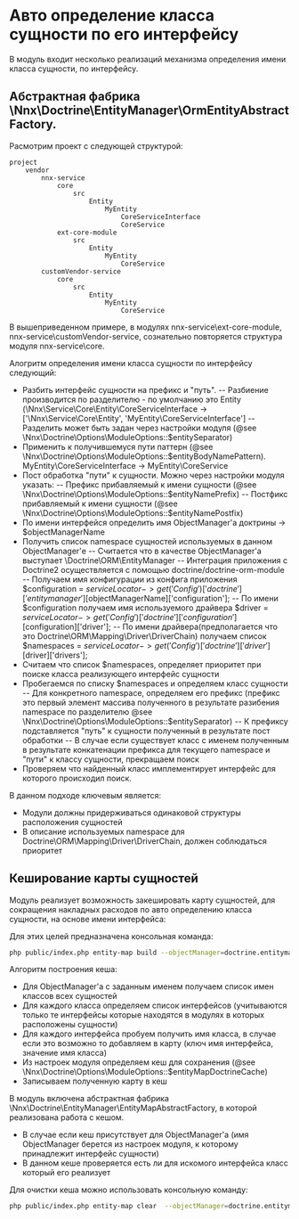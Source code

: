 # Авто определение класса сущности по его интерфейсу

В модуль входит несколько реализаций механизма определения имени класса сущности, по интерфейсу.

## Абстрактная фабрика \Nnx\Doctrine\EntityManager\OrmEntityAbstractFactory.

Расмотрим проект с следующей структурой:

```text
project
    vendor
        nnx-service
            core
                src
                    Entity
                        MyEntity
                            CoreServiceInterface
                            CoreService
            ext-core-module
                src
                    Entity
                        MyEntity
                            CoreService
        customVendor-service
            core
                src
                    Entity
                        MyEntity
                            CoreService
```

В вышеприведенном примере, в модулях nnx-service\ext-core-module, nnx-service\customVendor-service, 
сознательно повторяется структура модуля nnx-service\core.

Алогритм определения имени класса сущности по интерфейсу следующий:

- Разбить интерфейс сущности на префикс и "путь". 
-- Разбиение производится по разделителю - по умолчанию это Entity (\Nnx\Service\Core\Entity\CoreServiceInterface -> ['\Nnx\Service\Core\Entity\', 'MyEntity\CoreServiceInterface']
-- Разделить может быть задан через настройки модуля (@see \Nnx\Doctrine\Options\ModuleOptions::$entitySeparator)
- Применить к получившемуся пути паттерн (@see \Nnx\Doctrine\Options\ModuleOptions::$entityBodyNamePattern). MyEntity\CoreServiceInterface -> MyEntity\CoreService
- Пост обработка "пути" к сущности. Можно через настройки модуля указать:
-- Префикс прибавляемый к имени сущности (@see \Nnx\Doctrine\Options\ModuleOptions::$entityNamePrefix)
-- Постфикс прибавляемый к имени сущности (@see \Nnx\Doctrine\Options\ModuleOptions::$entityNamePostfix)
- По имени интерфейся определить имя ObjectManager'a доктрины -> $objectManagerName
- Получить список namespace сущностей используемых в данном ObjectManager'е
-- Считается что в качестве ObjectManager'a выступает \Doctrine\ORM\EntityManager
-- Интеграция приложения с Doctrine2 осуществляется с помощью doctrine/doctrine-orm-module
-- Получаем имя конфигурации из конфига приложения $configuration = $serviceLocator->get('Config')['doctrine']['entitymanager'][$objectManagerName]['configuration'];
-- По имени $configuration получаем имя используемого драйвера $driver = $serviceLocator->get('Config')['doctrine']['configuration'][$configuration]['driver'];
-- По имени драйвера(предполагается что это Doctrine\ORM\Mapping\Driver\DriverChain) получаем список $namespaces =  $serviceLocator->get('Config')['doctrine']['driver'][$driver]['drivers'];
- Считаем что список $namespaces, определяет приоритет при поиске класса реализующего интерфейс сущности
- Пробегаемся по списку $namespaces и определяем класс сущности
-- Для конкретного namespace, определяем его префикс (префикс это первый элемент массива полученного в результате разибения namespace по разделителю @see \Nnx\Doctrine\Options\ModuleOptions::$entitySeparator)
-- К префиксу подставляется "путь" к сущности полученный в результате пост обработки
-- В случае если существует класс с именем полученным в результате конкатенации префикса для текущего namespace и "пути" к классу сущности, прекращаем поиск
- Проверяем что найденный класс имплементирует интерфейс для которого происходил поиск.

В данном подходе ключевым является:

- Модули должны придерживаться одинаковой структуры расположения сущностей
- В описание используемых namespace для Doctrine\ORM\Mapping\Driver\DriverChain, должен соблюдаться приоритет


## Кеширование карты сущностей

Модуль реализует возможность закешировать карту сущностей, для сокращения накладных расходов по авто определению класса сущности,
на основе имени интерфейса:

Для этих целей предназначена консольная команда:

```bash
php public/index.php entity-map build --objectManager=doctrine.entitymanager.orm_default
```

Алгоритм построения кеша:

- Для ObjectManager'a c заданным именем получаем список имен классов всех сущностей
- Для каждого класса определяем список интерфейсов (учитываются только те интерфейсы которые находятся в модулях в которых расположены сущности)
- Для каждого интерфейса пробуем получить имя класса, в случае если это возможно то добавляем в карту (ключ имя интерфейса, значение имя класса)
- Из настроек модуля определяем кеш для сохранения (@see \Nnx\Doctrine\Options\ModuleOptions::$entityMapDoctrineCache)
- Записываем полученную карту в кеш

В модуль включена абстрактная фабрика \Nnx\Doctrine\EntityManager\EntityMapAbstractFactory, в которой реализована работа
с кешом.

- В случае если кеш присутствует для ObjectManager'a (имя ObjectManager берется из настроек модуля, к которому принадлежит интерфейс сущности)
- В данном кеше проверяется есть ли для искомого интерфейса класс который его реализует


Для очистки кеша можно использовать консольную команду:

```bash
php public/index.php entity-map clear  --objectManager=doctrine.entitymanager.orm_default
```
